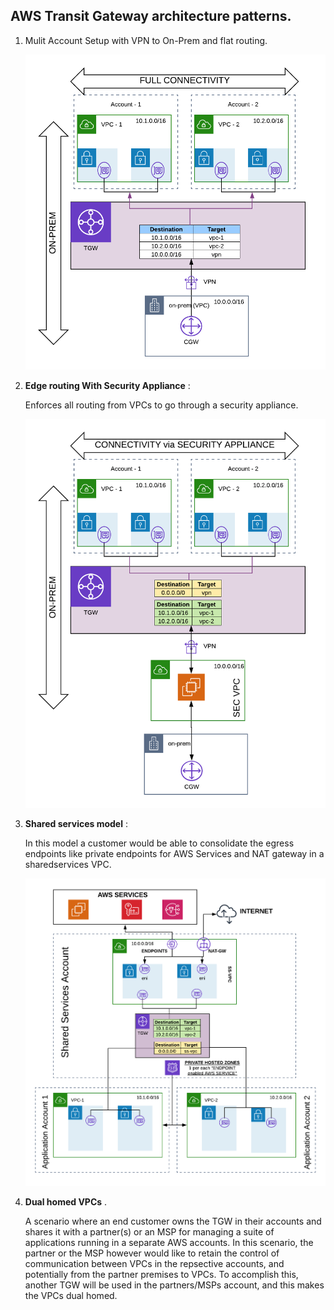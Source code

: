 
## AWS Transit Gateway architecture patterns.

1. Mulit Account Setup with VPN to On-Prem and flat routing.

    ![flat](./images/tgw_flat.png)

2. **Edge routing With Security Appliance** : 
    
    Enforces all routing from VPCs to go through a security appliance.

    ![Edge](./images/tgw_secAppliance.png)


3. **Shared services model** : 
    
    In this model a customer would be able to consolidate the egress endpoints like private endpoints for AWS Services and NAT gateway in a sharedservices VPC.

    ![ss-vpc](./images/tgw_sharedServices.png)

4. **Dual homed VPCs** . 
    
    A scenario where an end customer owns the TGW in their accounts and shares it with a partner(s) or an MSP for managing a suite of applications running in a separate AWS accounts. In this scenario, the partner or the MSP however would like to retain the control of communication between VPCs in the repsective accounts, and potentially from the partner premises to VPCs. To accomplish this, another TGW will be used in the partners/MSPs account, and this makes the VPCs dual homed.
